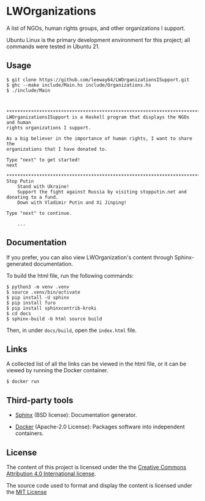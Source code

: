 # LWOrganizations

A list of NGOs, human rights groups, and other organizations I support.



Ubuntu Linux is the primary development environment for this project; all commands were tested in Ubuntu 21.

## Usage

```
$ git clone https://github.com/leeway64/LWOrganizationsISupport.git
$ ghc --make include/Main.hs include/Organizations.hs
$ ./include/Main



********************************************************************************
LWOrganizationsISupport is a Haskell program that displays the NGOs and human
rights organizations I support.

As a big believer in the importance of human rights, I want to share the
organizations that I have donated to.

Type "next" to get started!
next

********************************************************************************
Stop Putin
	Stand with Ukraine!
	Support the fight against Russia by visiting stopputin.net and donating to a fund.
	Down with Vladimir Putin and Xi Jinping!

Type "next" to continue.

    ...

```


## Documentation

If you prefer, you can also view LWOrganization's content through Sphinx-generated documentation.

To build the html file, run the following commands:

```
$ python3 -m venv .venv
$ source .venv/bin/activate
$ pip install -U sphinx
$ pip install furo
$ pip install sphinxcontrib-kroki
$ cd docs
$ sphinx-build -b html source build
```

Then, in under ``docs/build``, open the ``index.html`` file.


## Links

A collected list of all the links can be viewed in the html file, or it can be viewed by running
the Docker container.

```
$ docker run
```


## Third-party tools

- [Sphinx](https://github.com/sphinx-doc/sphinx) (BSD license): Documentation generator.

- [Docker](https://www.docker.com/) (Apache-2.0 License): Packages software into independent containers.


## License

The content of this project is licensed under the the [Creative Commons Attribution 4.0 
International license](https://creativecommons.org/licenses/by/4.0/).

The source code used to format and display the content is licensed under the [MIT License](LICENSE.txt)

